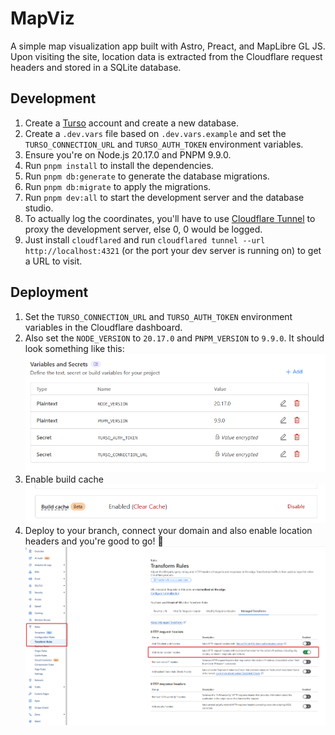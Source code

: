 # MapViz

A simple map visualization app built with Astro, Preact, and MapLibre GL JS. Upon visiting the site, location data is extracted from the Cloudflare request headers and stored in a SQLite database.

## Development

1. Create a [Turso](https://turso.tech/) account and create a new database.
2. Create a `.dev.vars` file based on `.dev.vars.example` and set the `TURSO_CONNECTION_URL` and `TURSO_AUTH_TOKEN` environment variables.
3. Ensure you're on Node.js 20.17.0 and PNPM 9.9.0.
4. Run `pnpm install` to install the dependencies.
5. Run `pnpm db:generate` to generate the database migrations.
6. Run `pnpm db:migrate` to apply the migrations.
7. Run `pnpm dev:all` to start the development server and the database studio.
8. To actually log the coordinates, you'll have to use [Cloudflare Tunnel](https://developers.cloudflare.com/cloudflare-one/connections/connect-networks/downloads/) to proxy the development server, else 0, 0 would be logged.
9. Just install `cloudflared` and run `cloudflared tunnel --url http://localhost:4321` (or the port your dev server is running on) to get a URL to visit.

## Deployment

1. Set the `TURSO_CONNECTION_URL` and `TURSO_AUTH_TOKEN` environment variables in the Cloudflare dashboard.
2. Also set the `NODE_VERSION` to `20.17.0` and `PNPM_VERSION` to `9.9.0`. It should look something like this:
   ![Secrets](image.png)
3. Enable build cache
   ![Build cache](image-1.png)
4. Deploy to your branch, connect your domain and also enable location headers and you're good to go! 🎉
   ![Location headers](image-2.png)
